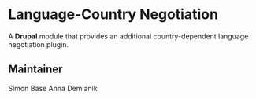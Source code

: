 # Language-Country Negotiation

A **Drupal** module that provides an additional country-dependent language negotiation plugin.

## Maintainer

Simon Bäse
Anna Demianik
